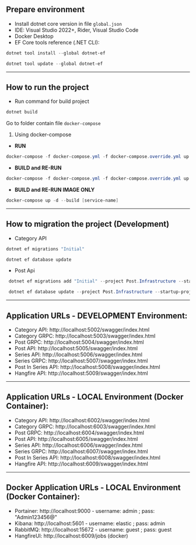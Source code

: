 ## Prepare environment

* Install dotnet core version in file `global.json`
* IDE: Visual Studio 2022+, Rider, Visual Studio Code
* Docker Desktop
* EF Core tools reference (.NET CLI):

```Powershell
dotnet tool install --global dotnet-ef
```

```Powershell
dotnet tool update --global dotnet-ef
```

---

## How to run the project

- Run command for build project

```Powershell
dotnet build
```

Go to folder contain file `docker-compose`

1. Using docker-compose

- **RUN**

```Powershell (Only run)
docker-compose -f docker-compose.yml -f docker-compose.override.yml up -d --remove-orphans
```

- **BUILD and RE-RUN**

```Powershell (Build and run)
docker-compose -f docker-compose.yml -f docker-compose.override.yml up -d --build --remove-orphans
```

- **BUILD and RE-RUN IMAGE ONLY**

```Powershell (Build and run)
docker-compose up -d --build [service-name]
```

---

## How to migration the project (Development)

- Category API

```Powershell
dotnet ef migrations "Initial"
```

```Powershell
dotnet ef database update
```

- Post Api

```Powershell
 dotnet ef migrations add "Initial" --project Post.Infrastructure --startup-project Post.Api
```

```Powershell
 dotnet ef database update --project Post.Infrastructure --startup-project Post.Api
```

---

## Application URLs - DEVELOPMENT Environment:

- Category API: http://localhost:5002/swagger/index.html
- Category GRPC: http://localhost:5003/swagger/index.html
- Post GRPC: http://localhost:5004/swagger/index.html
- Post API: http://localhost:5005/swagger/index.html
- Series API: http://localhost:5006/swagger/index.html
- Series GRPC: http://localhost:5007/swagger/index.html
- Post In Series API: http://localhost:5008/swagger/index.html
- Hangfire API: http://localhost:5009/swagger/index.html
---

## Application URLs - LOCAL Environment (Docker Container):

- Category API: http://localhost:6002/swagger/index.html
- Category GRPC: http://localhost:6003/swagger/index.html
- Post GRPC: http://localhost:6004/swagger/index.html
- Post API: http://localhost:6005/swagger/index.html
- Series API: http://localhost:6006/swagger/index.html
- Series GRPC: http://localhost:6007/swagger/index.html
- Post In Series API: http://localhost:6008/swagger/index.html
- Hangfire API: http://localhost:6009/swagger/index.html
---

## Docker Application URLs - LOCAL Environment (Docker Container):

- Portainer: http://localhost:9000 - username: admin ; pass: "Admin123456@"
- Kibana: http://localhost:5601 - username: elastic ; pass: admin
- RabbitMQ: http://localhost:15672 - username: guest ; pass: guest
- HangfireUI: http://localhost:6009/jobs (docker)